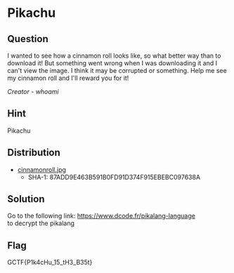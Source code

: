 # Pikachu

## Question
I wanted to see how a cinnamon roll looks like, so what better way than to download it! But something went wrong when I was downloading it and I can't view the image.
I think it may be corrupted or something. Help me see my cinnamon roll and I'll reward you for it!

*Creator - whoami* 

## Hint
Pikachu

## Distribution
* [cinnamonroll.jpg](Distrib/cinnamonroll.jpg)
  * SHA-1: 87ADD9E463B591B0FD91D374F915EBEBC097638A

## Solution
Go to the following link:
https://www.dcode.fr/pikalang-language  
to decrypt the pikalang

## Flag
GCTF{P1k4cHu_15_tH3_B35t}
